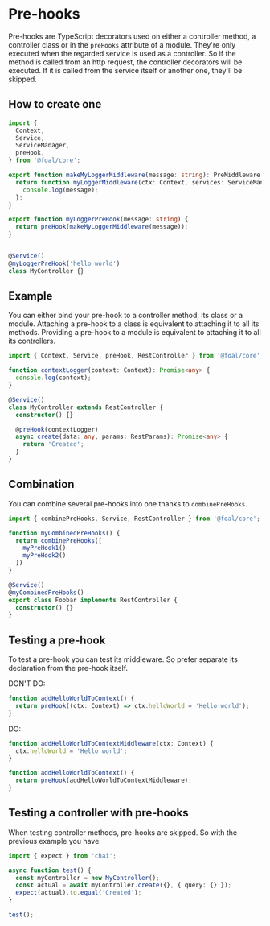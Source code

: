# Pre-hooks

Pre-hooks are TypeScript decorators used on either a controller method, a controller class or in the `preHooks` attribute of a module. They're only executed when the regarded service is used as a controller. So if the method is called from an http request, the controller decorators will be executed. If it is called from the service itself or another one, they'll be skipped.

## How to create one

```ts
import {
  Context,
  Service,
  ServiceManager,
  preHook,
} from '@foal/core';

export function makeMyLoggerMiddleware(message: string): PreMiddleware {
  return function myLoggerMiddleware(ctx: Context, services: ServiceManager): void {
    console.log(message);
  };
}

export function myLoggerPreHook(message: string) {
  return preHook(makeMyLoggerMiddleware(message));
}


@Service()
@myLoggerPreHook('hello world')
class MyController {}

```

## Example

You can either bind your pre-hook to a controller method, its class or a module. Attaching a pre-hook to a class is equivalent to attaching it to all its methods. Providing a pre-hook to a module is equivalent to attaching it to all its controllers.

```ts
import { Context, Service, preHook, RestController } from '@foal/core';

function contextLogger(context: Context): Promise<any> {
  console.log(context);
}

@Service()
class MyController extends RestController {
  constructor() {}

  @preHook(contextLogger)
  async create(data: any, params: RestParams): Promise<any> {
    return 'Created';
  }
}
```

## Combination

You can combine several pre-hooks into one thanks to `combinePreHooks`.

```ts
import { combinePreHooks, Service, RestController } from '@foal/core';

function myCombinedPreHooks() {
  return combinePreHooks([
    myPreHook1()
    myPreHook2()
  ])
}

@Service()
@myCombinedPreHooks()
export class Foobar implements RestController {
  constructor() {}
}

```

## Testing a pre-hook

To test a pre-hook you can test its middleware. So prefer separate its declaration from the pre-hook itself.

DON'T DO:
```ts
function addHelloWorldToContext() {
  return preHook((ctx: Context) => ctx.helloWorld = 'Hello world');
}
```

DO:
```ts
function addHelloWorldToContextMiddleware(ctx: Context) {
  ctx.helloWorld = 'Hello world';
}

function addHelloWorldToContext() {
  return preHook(addHelloWorldToContextMiddleware);
}
```

## Testing a controller with pre-hooks

When testing controller methods, pre-hooks are skipped. So with the previous example you have:

```ts
import { expect } from 'chai';

async function test() {
  const myController = new MyController();
  const actual = await myController.create({}, { query: {} });
  expect(actual).to.equal('Created');
}

test();
```
